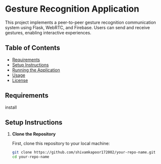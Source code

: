 # Gesture Recognition Application

This project implements a peer-to-peer gesture recognition communication system using Flask, WebRTC, and Firebase. Users can send and receive gestures, enabling interactive experiences.

## Table of Contents
- [Requirements](#requirements)
- [Setup Instructions](#setup-instructions)
- [Running the Application](#running-the-application)
- [Usage](#usage)
- [License](#license)

## Requirements

install 

## Setup Instructions

1. **Clone the Repository**

   First, clone this repository to your local machine:

   ```bash
   git clone https://github.com/shivamkapoor172002/your-repo-name.git
   cd your-repo-name

